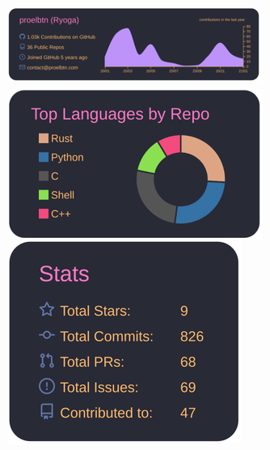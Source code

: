 [![](https://raw.githubusercontent.com/proelbtn/proelbtn/master/profile-summary-card-output/dracula/0-profile-details.svg)](https://github.com/vn7n24fzkq/github-profile-summary-cards)

[![](https://raw.githubusercontent.com/proelbtn/proelbtn/master/profile-summary-card-output/dracula/1-repos-per-language.svg)](https://github.com/vn7n24fzkq/github-profile-summary-cards)
[![](https://raw.githubusercontent.com/proelbtn/proelbtn/master/profile-summary-card-output/dracula/3-stats.svg)](https://github.com/vn7n24fzkq/github-profile-summary-cards)
